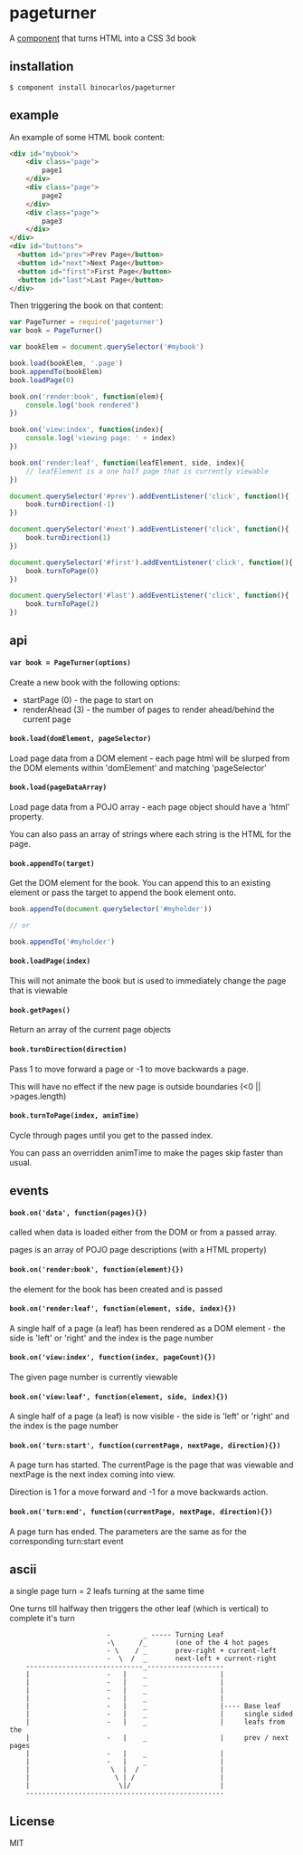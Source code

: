 
# pageturner

A [component](https://github.com/component/component) that turns HTML into a CSS 3d book

## installation

```
$ component install binocarlos/pageturner
```

## example

An example of some HTML book content:

```html
<div id="mybook">
	<div class="page">
		page1
	</div>
	<div class="page">
		page2
	</div>
	<div class="page">
		page3
	</div>
</div>
<div id="buttons">
  <button id="prev">Prev Page</button>
  <button id="next">Next Page</button>
  <button id="first">First Page</button>
  <button id="last">Last Page</button>
</div>
```

Then triggering the book on that content:

```js
var PageTurner = require('pageturner')
var book = PageTurner()

var bookElem = document.querySelector('#mybook')

book.load(bookElem, '.page')
book.appendTo(bookElem)
book.loadPage(0)

book.on('render:book', function(elem){
    console.log('book rendered')
})

book.on('view:index', function(index){
    console.log('viewing page: ' + index)
})

book.on('render:leaf', function(leafElement, side, index){
    // leafElement is a one half page that is currently viewable  
})

document.querySelector('#prev').addEventListener('click', function(){
    book.turnDirection(-1)
})

document.querySelector('#next').addEventListener('click', function(){
    book.turnDirection(1)
})

document.querySelector('#first').addEventListener('click', function(){
    book.turnToPage(0)
})

document.querySelector('#last').addEventListener('click', function(){
    book.turnToPage(2)
})
```

## api

#### `var book = PageTurner(options)`

Create a new book with the following options:

 * startPage (0) - the page to start on
 * renderAhead (3) - the number of pages to render ahead/behind the current page

#### `book.load(domElement, pageSelector)`

Load page data from a DOM element - each page html will be slurped from the DOM elements within 'domElement' and matching 'pageSelector'

#### `book.load(pageDataArray)`

Load page data from a POJO array - each page object should have a 'html' property.

You can also pass an array of strings where each string is the HTML for the page.

#### `book.appendTo(target)`

Get the DOM element for the book.  You can append this to an existing element or pass the target to append the book element onto.

```js
book.appendTo(document.querySelector('#myholder'))

// or

book.appendTo('#myholder')
```

#### `book.loadPage(index)`

This will not animate the book but is used to immediately change the page that is viewable

#### `book.getPages()`

Return an array of the current page objects

#### `book.turnDirection(direction)`

Pass 1 to move forward a page or -1 to move backwards a page.

This will have no effect if the new page is outside boundaries (<0 || >pages.length)

#### `book.turnToPage(index, animTime)`

Cycle through pages until you get to the passed index.

You can pass an overridden animTime to make the pages skip faster than usual.

## events

#### `book.on('data', function(pages){})`

called when data is loaded either from the DOM or from a passed array.

pages is an array of POJO page descriptions (with a HTML property)

#### `book.on('render:book', function(element){})`

the element for the book has been created and is passed

#### `book.on('render:leaf', function(element, side, index){})`

A single half of a page (a leaf) has been rendered as a DOM element - the side is 'left' or 'right' and the index is the page number

#### `book.on('view:index', function(index, pageCount){})`

The given page number is currently viewable

#### `book.on('view:leaf', function(element, side, index){})`

A single half of a page (a leaf) is now visible - the side is 'left' or 'right' and the index is the page number

#### `book.on('turn:start', function(currentPage, nextPage, direction){})`

A page turn has started.  The currentPage is the page that was viewable and nextPage is the next index coming into view.

Direction is 1 for a move forward and -1 for a move backwards action.

#### `book.on('turn:end', function(currentPage, nextPage, direction){})`

A page turn has ended.  The parameters are the same as for the corresponding turn:start event

## ascii

a single page turn = 2 leafs turning at the same time

One turns till halfway then triggers the other leaf (which is vertical)
to complete it's turn

```
                        -        _ ----- Turning Leaf
                        -\      /_       (one of the 4 hot pages 
                        - \    / _       prev-right + current-left
                        -  \  /  _       next-left + current-right
    -----------------------------_-------------------
    |                   -   |    _                  |
    |                   -   |    _                  |
    |                   -   |    _                  |
    |                   -   |    _                  |
    |                   -   |    _                  |---- Base leaf 
    |                   -   |    _                  |     single sided 
    |                   -   |    _                  |     leafs from the
    |                   -   |    _                  |     prev / next pages
    |                   -   |    _                  |
    |                   -   |    _                  |
    |                    \  |  /                    |
    |                     \ | /                     |
    |                      \|/                      |
    -------------------------------------------------
```

## License

MIT